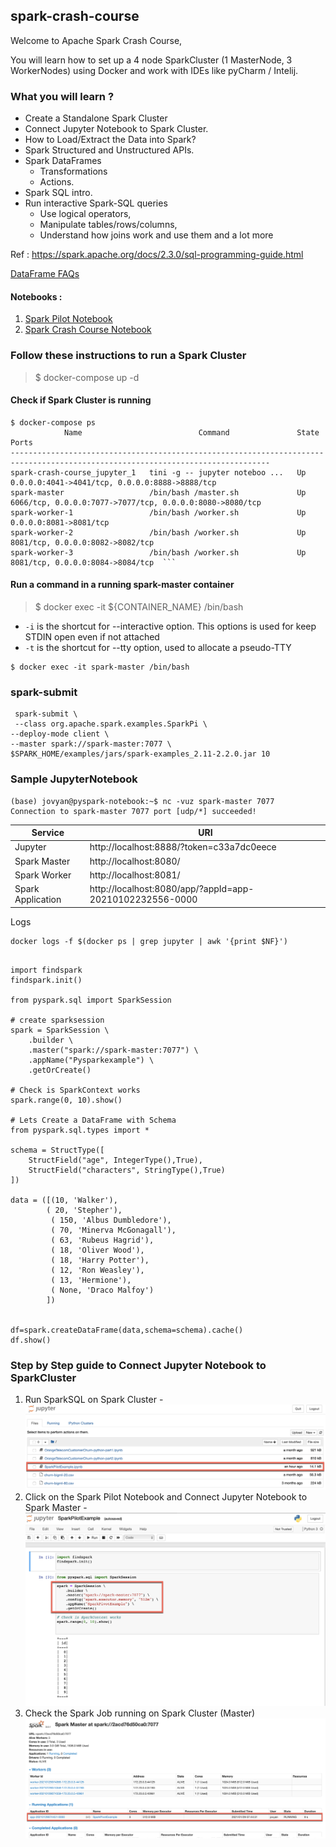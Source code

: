 ## spark-crash-course

Welcome to Apache Spark Crash Course, 

You will learn how to set up a 4 node SparkCluster (1 MasterNode, 3 WorkerNodes) using Docker and work with IDEs like pyCharm / Intelij.

### What you will learn ?
* Create a Standalone Spark Cluster 
* Connect Jupyter Notebook to Spark Cluster.
* How to Load/Extract the Data into Spark?
* Spark Structured and Unstructured APIs.
* Spark DataFrames 
    * Transformations 
    * Actions.
* Spark SQL intro.
* Run interactive Spark-SQL queries
    * Use logical operators, 
    * Manipulate tables/rows/columns,
    * Understand how joins work and use them and a lot more
    
Ref : https://spark.apache.org/docs/2.3.0/sql-programming-guide.html

[DataFrame FAQs](https://docs.databricks.com/spark/latest/dataframes-datasets/introduction-to-dataframes-python.html#dataframe-faqs)



#### Notebooks :
1. [Spark Pilot Notebook](./data/SparkPilotExample.ipynb)
2. [Spark Crash Course Notebook](./data/spark-crash-course-python.ipynb)

### Follow these instructions to run a Spark Cluster

> $ docker-compose up -d

#### Check if Spark Cluster is running

```shell script
$ docker-compose ps
            Name                          Command               State                            Ports                          
--------------------------------------------------------------------------------------------------------------------------------
spark-crash-course_jupyter_1   tini -g -- jupyter noteboo ...   Up      0.0.0.0:4041->4041/tcp, 0.0.0.0:8888->8888/tcp          
spark-master                   /bin/bash /master.sh             Up      6066/tcp, 0.0.0.0:7077->7077/tcp, 0.0.0.0:8080->8080/tcp
spark-worker-1                 /bin/bash /worker.sh             Up      0.0.0.0:8081->8081/tcp                                  
spark-worker-2                 /bin/bash /worker.sh             Up      8081/tcp, 0.0.0.0:8082->8082/tcp                        
spark-worker-3                 /bin/bash /worker.sh             Up      8081/tcp, 0.0.0.0:8084->8084/tcp  ```
```

#### Run a command in a running spark-master container
> $ docker exec -it ${CONTAINER_NAME} /bin/bash
* `-i` is the shortcut for --interactive option. This options is used for keep STDIN open even if not attached
* `-t` is the shortcut for --tty option, used to allocate a pseudo-TTY


```shell script
$ docker exec -it spark-master /bin/bash
```

### spark-submit

```
 spark-submit \
 --class org.apache.spark.examples.SparkPi \
--deploy-mode client \
--master spark://spark-master:7077 \
$SPARK_HOME/examples/jars/spark-examples_2.11-2.2.0.jar 10
```

### Sample JupyterNotebook

```shell script
(base) jovyan@pyspark-notebook:~$ nc -vuz spark-master 7077
Connection to spark-master 7077 port [udp/*] succeeded!

```

| Service           	| URI                                                      	|
|-------------------	|----------------------------------------------------------	|
| Jupyter           	| http://localhost:8888/?token=c33a7dc0eece                	|
| Spark Master      	| http://localhost:8080/                                   	|
| Spark Worker      	| http://localhost:8081/                                   	|
| Spark Application 	| http://localhost:8080/app/?appId=app-20210102232556-0000 	|

Logs
```
docker logs -f $(docker ps | grep jupyter | awk '{print $NF}')
```

```jupyterpython

import findspark
findspark.init()

from pyspark.sql import SparkSession

# create sparksession
spark = SparkSession \
    .builder \
    .master("spark://spark-master:7077") \
    .appName("Pysparkexample") \
    .getOrCreate()

# Check is SparkContext works
spark.range(0, 10).show()

# Lets Create a DataFrame with Schema
from pyspark.sql.types import *

schema = StructType([
    StructField("age", IntegerType(),True), 
    StructField("characters", StringType(),True)
])

data = ([(10, 'Walker'),
        ( 20, 'Stepher'),
         ( 150, 'Albus Dumbledore'),
         ( 70, 'Minerva McGonagall'),
         ( 63, 'Rubeus Hagrid'),
         ( 18, 'Oliver Wood'),
         ( 18, 'Harry Potter'),
         ( 12, 'Ron Weasley'),
         ( 13, 'Hermione'),
         ( None, 'Draco Malfoy')
        ])
    
    
df=spark.createDataFrame(data,schema=schema).cache()
df.show()

```

### Step by Step guide to Connect Jupyter Notebook to SparkCluster

1. Run SparkSQL on Spark Cluster -  ![List the NoteBooks](./images/image1.png)
2. Click on the Spark Pilot Notebook and Connect Jupyter Notebook to Spark Master -  ![Code SparkSubmit](./images/image2-1.png)
3. Check the Spark Job running on Spark Cluster (Master) ![Spark Master UI](./images/image2-2.png)


